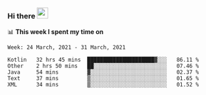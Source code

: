 ### Hi there <a href="https://www.gautamkrishnar.com/"><img src="https://media.giphy.com/media/hvRJCLFzcasrR4ia7z/giphy.gif" width="25px"></a>

📊 **This week I spent my time on**

<!--START_SECTION:waka-->
```text
Week: 24 March, 2021 - 31 March, 2021

Kotlin   32 hrs 45 mins  █████████████████████▓░░░   86.11 % 
Other    2 hrs 50 mins   ██░░░░░░░░░░░░░░░░░░░░░░░   07.46 % 
Java     54 mins         ▓░░░░░░░░░░░░░░░░░░░░░░░░   02.37 % 
Text     37 mins         ▒░░░░░░░░░░░░░░░░░░░░░░░░   01.65 % 
XML      34 mins         ▒░░░░░░░░░░░░░░░░░░░░░░░░   01.52 % 
```
<!--END_SECTION:waka-->
